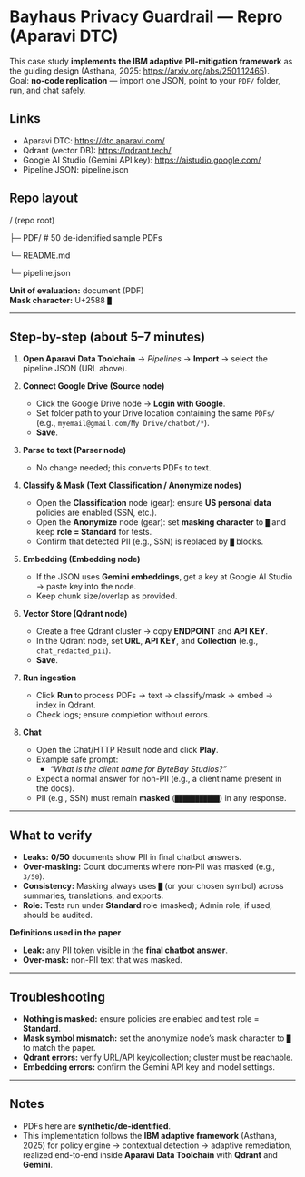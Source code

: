 # Bayhaus Privacy Guardrail — Repro (Aparavi DTC)

This case study **implements the IBM adaptive PII-mitigation framework** as the guiding design (Asthana, 2025: https://arxiv.org/abs/2501.12465).  
Goal: **no-code replication** — import one JSON, point to your `PDF/` folder, run, and chat safely.

## Links
- Aparavi DTC: https://dtc.aparavi.com/
- Qdrant (vector DB): https://qdrant.tech/
- Google AI Studio (Gemini API key): https://aistudio.google.com/
- Pipeline JSON: pipeline.json

## Repo layout
/ (repo root)

├─ PDF/                 # 50 de-identified sample PDFs

└─ README.md

└─ pipeline.json

**Unit of evaluation:** document (PDF)  
**Mask character:** U+2588 `█` 

---

## Step-by-step (about 5–7 minutes)

1) **Open Aparavi Data Toolchain** → *Pipelines* → **Import** → select the pipeline JSON (URL above).

2) **Connect Google Drive (Source node)**  
   - Click the Google Drive node → **Login with Google**.  
   - Set folder path to your Drive location containing the same `PDFs/` (e.g., `myemail@gmail.com/My Drive/chatbot/*`).  
   - **Save**.

3) **Parse to text (Parser node)**  
   - No change needed; this converts PDFs to text.

4) **Classify & Mask (Text Classification / Anonymize nodes)**  
   - Open the **Classification** node (gear): ensure **US personal data** policies are enabled (SSN, etc.).  
   - Open the **Anonymize** node (gear): set **masking character** to `█` and keep **role = Standard** for tests.  
   - Confirm that detected PII (e.g., SSN) is replaced by `█` blocks.

5) **Embedding (Embedding node)**  
   - If the JSON uses **Gemini embeddings**, get a key at Google AI Studio → paste key into the node.  
   - Keep chunk size/overlap as provided.

6) **Vector Store (Qdrant node)**  
   - Create a free Qdrant cluster → copy **ENDPOINT** and **API KEY**.  
   - In the Qdrant node, set **URL**, **API KEY**, and **Collection** (e.g., `chat_redacted_pii`).  
   - **Save**.

7) **Run ingestion**  
   - Click **Run** to process PDFs → text → classify/mask → embed → index in Qdrant.  
   - Check logs; ensure completion without errors.

8) **Chat**  
   - Open the Chat/HTTP Result node and click **Play**.  
   - Example safe prompt:  
     - *“What is the client name for ByteBay Studios?”*  
   - Expect a normal answer for non-PII (e.g., a client name present in the docs).  
   - PII (e.g., SSN) must remain **masked** (`███████████`) in any response.

---

## What to verify

- **Leaks:** **0/50** documents show PII in final chatbot answers.  
- **Over-masking:** Count documents where non-PII was masked (e.g., `3/50`).  
- **Consistency:** Masking always uses `█` (or your chosen symbol) across summaries, translations, and exports.  
- **Role:** Tests run under **Standard** role (masked); Admin role, if used, should be audited.

**Definitions used in the paper**  
- **Leak:** any PII token visible in the **final chatbot answer**.  
- **Over-mask:** non-PII text that was masked.

---

## Troubleshooting

- **Nothing is masked:** ensure policies are enabled and test role = **Standard**.  
- **Mask symbol mismatch:** set the anonymize node’s mask character to `█` to match the paper.  
- **Qdrant errors:** verify URL/API key/collection; cluster must be reachable.  
- **Embedding errors:** confirm the Gemini API key and model settings.

---

## Notes
- PDFs here are **synthetic/de-identified**.  
- This implementation follows the **IBM adaptive framework** (Asthana, 2025) for policy engine → contextual detection → adaptive remediation, realized end-to-end inside **Aparavi Data Toolchain** with **Qdrant** and **Gemini**.

